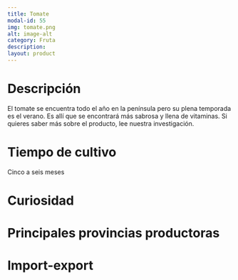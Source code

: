```yaml
---
title: Tomate
modal-id: 55
img: tomate.png
alt: image-alt
category: Fruta
description:
layout: product
---
```


# Descripción
El tomate se encuentra todo el año en la península pero su plena temporada es el verano. Es allí que se encontrará más sabrosa y llena de vitaminas. Si quieres saber más sobre el producto, lee nuestra investigación.

# Tiempo de cultivo
Cinco a seis meses

# Curiosidad

# Principales provincias productoras
<div class="chart"></div>

# Import-export
